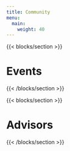 ```yaml
---
title: Community
menu:
  main:
    weight: 40
---
```


<!--add blocks of content here to add more sections to the community page -->
{{< blocks/section >}}
<div class="col-12">
<h1 class="text-center">Events</h1>
</div>
{{< /blocks/section >}}

{{< blocks/section >}}
<div class="col-12">
<h1 class="text-center">Advisors</h1>
</div>
{{< /blocks/section >}}
